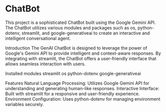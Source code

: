 # ChatBot
This project is a sophisticated ChatBot built using the Google Gemini API. The ChatBot utilizes various modules and packages such as os, python-dotenv, streamlit, and google-generativeai to create an interactive and intelligent conversational agent.

Introduction The GenAI ChatBot is designed to leverage the power of Google's Gemini API to provide intelligent and context-aware responses. By integrating with streamlit, the ChatBot offers a user-friendly interface that allows seamless interaction with users.

Installed modules streamlit os python-dotenv google-generativeai

Features Natural Language Processing: Utilizes Google Gemini API for understanding and generating human-like responses. Interactive Interface: Built with streamlit for a responsive and user-friendly experience. Environment Configuration: Uses python-dotenv for managing environment variables securely.
